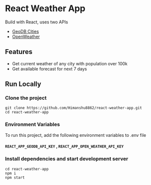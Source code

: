 # React Weather App

Build with React, uses two APIs

- [GeoDB Cities](https://rapidapi.com/wirefreethought/api/geodb-cities/)
- [OpenWeather](https://openweathermap.org/api)

## Features
- Get current weather of any city with population over 100k
- Get available forecast for next 7 days

## Run Locally

### Clone the project
```shell
git clone https://github.com/Himanshu8862/react-weather-app.git
cd react-weather-app
```

### Environment Variables
To run this project, add the following environment variables to .env file

#### `REACT_APP_GEODB_API_KEY` , `REACT_APP_OPEN_WEATHER_API_KEY`


### Install dependencies and start development server
```shell
cd react-weather-app
npm i
npm start
```